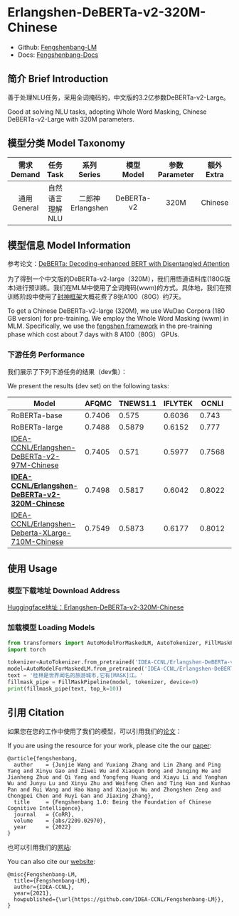 # Erlangshen-DeBERTa-v2-320M-Chinese

- Github: [Fengshenbang-LM](https://github.com/IDEA-CCNL/Fengshenbang-LM)
- Docs: [Fengshenbang-Docs](https://fengshenbang-doc.readthedocs.io/)

## 简介 Brief Introduction

善于处理NLU任务，采用全词掩码的，中文版的3.2亿参数DeBERTa-v2-Large。

Good at solving NLU tasks, adopting Whole Word Masking, Chinese DeBERTa-v2-Large with 320M parameters.

## 模型分类 Model Taxonomy

|  需求 Demand  | 任务 Task       | 系列 Series      | 模型 Model    | 参数 Parameter | 额外 Extra |
|  :----:  | :----:  | :----:  | :----:  | :----:  | :----:  |
| 通用 General  | 自然语言理解 NLU | 二郎神 Erlangshen | DeBERTa-v2 |      320M      |     Chinese     |

## 模型信息 Model Information

参考论文：[DeBERTa: Decoding-enhanced BERT with Disentangled Attention](https://readpaper.com/paper/3033187248)

为了得到一个中文版的DeBERTa-v2-large（320M），我们用悟道语料库(180G版本)进行预训练。我们在MLM中使用了全词掩码(wwm)的方式。具体地，我们在预训练阶段中使用了[封神框架](https://github.com/IDEA-CCNL/Fengshenbang-LM/tree/main/fengshen)大概花费了8张A100（80G）约7天。

To get a Chinese DeBERTa-v2-large (320M), we use WuDao Corpora (180 GB version) for pre-training. We employ the Whole Word Masking (wwm) in MLM. Specifically, we use the [fengshen framework](https://github.com/IDEA-CCNL/Fengshenbang-LM/tree/main/fengshen) in the pre-training phase which cost about 7 days with 8 A100（80G） GPUs.

### 下游任务 Performance

我们展示了下列下游任务的结果（dev集）：

We present the results (dev set) on the following tasks:

| Model                                                                                                                            | AFQMC  | TNEWS1.1 | IFLYTEK | OCNLI  | CMNLI  |
| -------------------------------------------------------------------------------------------------------------------------------- | ------ | -------- | ------- | ------ | ------ |
| RoBERTa-base                                                                                                                     | 0.7406 | 0.575    | 0.6036  | 0.743  | 0.7973 |
| RoBERTa-large                                                                                                                    | 0.7488 | 0.5879   | 0.6152  | 0.777  | 0.814  |
| [IDEA-CCNL/Erlangshen-DeBERTa-v2-97M-Chinese](https://huggingface.co/IDEA-CCNL/Erlangshen-DeBERTa-v2-186M-Chinese-SentencePiece) | 0.7405 | 0.571    | 0.5977  | 0.7568 | 0.807  |
| **[IDEA-CCNL/Erlangshen-DeBERTa-v2-320M-Chinese](https://huggingface.co/IDEA-CCNL/Erlangshen-DeBERTa-v2-320M-Chinese)**          | 0.7498 | 0.5817   | 0.6042  | 0.8022 | 0.8301 |
| [IDEA-CCNL/Erlangshen-Deberta-XLarge-710M-Chinese](https://huggingface.co/IDEA-CCNL/Erlangshen-DeBERTa-v2-710M-Chinese)          | 0.7549 | 0.5873   | 0.6177  | 0.8012 | 0.8389 |

## 使用 Usage

### 模型下载地址 Download Address

[Huggingface地址：Erlangshen-DeBERTa-v2-320M-Chinese](https://huggingface.co/IDEA-CCNL/Erlangshen-DeBERTa-v2-320M-Chinese)

### 加载模型 Loading Models

```python
from transformers import AutoModelForMaskedLM, AutoTokenizer, FillMaskPipeline
import torch

tokenizer=AutoTokenizer.from_pretrained('IDEA-CCNL/Erlangshen-DeBERTa-v2-320M-Chinese', use_fast=False)
model=AutoModelForMaskedLM.from_pretrained('IDEA-CCNL/Erlangshen-DeBERTa-v2-320M-Chinese')
text = '桂林是世界闻名的旅游城市,它有[MASK]江。'
fillmask_pipe = FillMaskPipeline(model, tokenizer, device=0)
print(fillmask_pipe(text, top_k=10))
```

## 引用 Citation

如果您在您的工作中使用了我们的模型，可以引用我们的[论文](https://arxiv.org/abs/2209.02970)：

If you are using the resource for your work, please cite the our [paper](https://arxiv.org/abs/2209.02970):

```text
@article{fengshenbang,
  author    = {Junjie Wang and Yuxiang Zhang and Lin Zhang and Ping Yang and Xinyu Gao and Ziwei Wu and Xiaoqun Dong and Junqing He and Jianheng Zhuo and Qi Yang and Yongfeng Huang and Xiayu Li and Yanghan Wu and Junyu Lu and Xinyu Zhu and Weifeng Chen and Ting Han and Kunhao Pan and Rui Wang and Hao Wang and Xiaojun Wu and Zhongshen Zeng and Chongpei Chen and Ruyi Gan and Jiaxing Zhang},
  title     = {Fengshenbang 1.0: Being the Foundation of Chinese Cognitive Intelligence},
  journal   = {CoRR},
  volume    = {abs/2209.02970},
  year      = {2022}
}
```

也可以引用我们的[网站](https://github.com/IDEA-CCNL/Fengshenbang-LM/):

You can also cite our [website](https://github.com/IDEA-CCNL/Fengshenbang-LM/):

```text
@misc{Fengshenbang-LM,
  title={Fengshenbang-LM},
  author={IDEA-CCNL},
  year={2021},
  howpublished={\url{https://github.com/IDEA-CCNL/Fengshenbang-LM}},
}
```